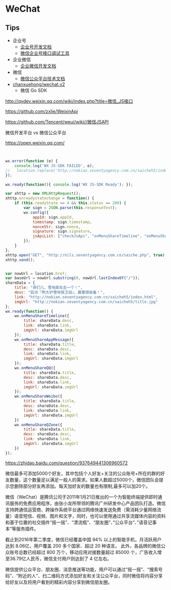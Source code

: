 # WeChat

## Tips
* 企业号
  * [企业号开发文档](http://qydev.weixin.qq.com/wiki/index.php?title=首页)
  * [微信企业号接口调试工具](http://qydev.weixin.qq.com/debug)
* 企业微信
  * [企业微信开发文档](https://work.weixin.qq.com/api/doc)
* 微信
  * [微信公众平台技术文档](https://mp.weixin.qq.com/wiki)
* [chanxuehong/wechat.v2](https://github.com/chanxuehong/wechat.v2)
  * 微信 Go SDK


http://qydev.weixin.qq.com/wiki/index.php?title=微信_JS接口


https://github.com/zxlie/WeixinApi

https://github.com/Tencent/weui/wiki//微信JSAPI

微信开发平台 vs 微信公众平台


https://open.weixin.qq.com/




```js


wx.error(function (e) {
    console.log('WX JS-SDK FAILED', e);
//   location.replace('http://nokian.seventyagency.com.cn/saicheh5/index.html');
});

wx.ready(function(){ console.log('WX JS-SDK Ready'); });

var xhttp = new XMLHttpRequest();
xhttp.onreadystatechange = function() {
    if (this.readyState == 4 && this.status == 200) {
        var sign = JSON.parse(this.responseText);
        wx.config({
            appId: sign.appId,
            timestamp: sign.timestamp,
            nonceStr: sign.nonce,
            signature: sign.signature,
            jsApiList: ["checkJsApi", "onMenuShareTimeline", "onMenuShareAppMessage", "onMenuShareQQ", "onMenuShareWeibo", "hideMenuItems", "showMenuItems", "hideAllNonBaseMenuItem", "showAllNonBaseMenuItem", "translateVoice", "startRecord", "stopRecord", "onRecordEnd", "playVoice", "pauseVoice", "stopVoice", "uploadVoice", "downloadVoice", "chooseImage", "previewImage", "uploadImage", "downloadImage", "getNetworkType", "openLocation", "getLocation", "hideOptionMenu", "showOptionMenu", "closeWindow", "scanQRCode", "chooseWXPay", "openProductSpecificView", "addCard", "chooseCard", "openCard"]
        });
    }
};
xhttp.open("GET", "http://nils.seventyagency.com.cn/saiche.php", true);
xhttp.send();


var nowUrl = location.href;
var baseUrl = nowUrl.substring(0, nowUrl.lastIndexOf("/"));
shareData = {
    title: "哥们儿，雪地飙车走一个！",
    desc: "启动『熊大护雪地保卫战』，赢重磅装备！",
    link: "http://nokian.seventyagency.com.cn/saicheh5/index.html",
    imgUrl: "http://nokian.seventyagency.com.cn/saicheh5/title.jpg"
};
wx.ready(function() {
    wx.onMenuShareTimeline({
        title: shareData.desc,
        link: shareData.link,
        imgUrl: shareData.imgUrl
    });
    wx.onMenuShareAppMessage({
        title: shareData.title,
        desc: shareData.desc,
        link: shareData.link,
        imgUrl: shareData.imgUrl
    });
    wx.onMenuShareQQ({
        title: shareData.title,
        desc: shareData.desc,
        link: shareData.link,
        imgUrl: shareData.imgUrl
    });
    wx.onMenuShareWeibo({
        title: shareData.title,
        desc: shareData.desc,
        link: shareData.link,
        imgUrl: shareData.imgUrl
    })
    wx.onMenuShareQZone({
        title: shareData.title,
        desc: shareData.desc,
        link: shareData.link,
        imgUrl: shareData.imgUrl
    })
});


```
https://zhidao.baidu.com/question/937649441306960572

微信最多可添加5000个好友，其中包括个人好友+关注的公众账号+所在的群的好友数量，这个数量足以满足一般人的需求。如果人数超过5000个，微信团队会提示您删除部分好友再添加。每天加好友的数量也有限制,最多可以加20个。

微信（WeChat）是腾讯公司于2011年1月21日推出的一个为智能终端提供即时通讯服务的免费应用程序，由张小龙所带领的腾讯广州研发中心产品团队打造。微信支持跨通信运营商、跨操作系统平台通过网络快速发送免费（需消耗少量网络流量）语音短信、视频、图片和文字，同时，也可以使用通过共享流媒体内容的资料和基于位置的社交插件“摇一摇”、“漂流瓶”、“朋友圈”、”公众平台“、”语音记事本“等服务插件。

截止到2016年第二季度，微信已经覆盖中国 94% 以上的智能手机，月活跃用户达到 8.06亿，用户覆盖 200 多个国家、超过 20 种语言。 此外，各品牌的微信公众账号总数已经超过 800 万个，移动应用对接数量超过 85000 个，广告收入增至36.79亿人民币，微信支付用户则达到了 4 亿左右。

微信提供公众平台、朋友圈、消息推送等功能，用户可以通过“摇一摇”、“搜索号码”、“附近的人”、扫二维码方式添加好友和关注公众平台，同时微信将内容分享给好友以及将用户看到的精彩内容分享到微信朋友圈。

